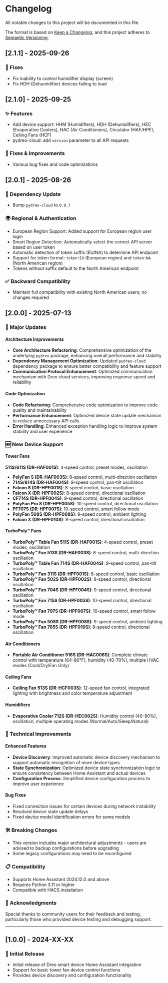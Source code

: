 # Changelog

All notable changes to this project will be documented in this file.

The format is based on [Keep a Changelog](https://keepachangelog.com/en/1.0.0/),
and this project adheres to [Semantic Versioning](https://semver.org/spec/v2.0.0.html).

## [2.1.1] - 2025-09-26

### 🔧 Fixes
- Fix inability to control humidifier display (screen)
- Fix HDH (Dehumidifier) devices failing to load

## [2.1.0] - 2025-09-25

### ✨ Features
- Add device support: HHM (Humidifiers), HDH (Dehumidifiers), HEC (Evaporative Coolers), HAC (Air Conditioners), Circulator (HAF/HPF), Ceiling Fans (HCF)
- pydreo-cloud: add `version` parameter to all API requests

### 🔧 Fixes & Improvements
- Various bug fixes and code optimizations

## [2.0.1] - 2025-08-26

### 🔄 Dependency Update
- Bump `pydreo-cloud` to `0.0.7`

### 🌍 Regional & Authentication
- European Region Support: Added support for European region user login
- Smart Region Detection: Automatically select the correct API server based on user token
- Automatic detection of token suffix (EU/NA) to determine API endpoint
- Support for token format: `token:EU` (European region) and `token:NA` (North American region)
- Tokens without suffix default to the North American endpoint

### ✅ Backward Compatibility
- Maintain full compatibility with existing North American users; no changes required

## [2.0.0] - 2025-07-13

### 🚀 Major Updates

#### Architecture Improvements
- **Core Architecture Refactoring**: Comprehensive optimization of the underlying `pydreo` package, enhancing overall performance and stability
- **Dependency Management Optimization**: Updated `pydreo-cloud` dependency package to ensure better compatibility and feature support
- **Communication Protocol Enhancement**: Optimized communication mechanism with Dreo cloud services, improving response speed and reliability

#### Code Optimization
- **Code Refactoring**: Comprehensive code optimization to improve code quality and maintainability
- **Performance Enhancement**: Optimized device state update mechanism to reduce unnecessary API calls
- **Error Handling**: Enhanced exception handling logic to improve system stability and user experience

### 🆕 New Device Support

#### Tower Fans
 **511S/611S (DR-HAF001S)**: 4-speed control, preset modes, oscillation
- **PolyFan S (DR-HAF003S)**: 8-speed control, multi-direction oscillation
- **714S/814S (DR-HAF004S)**: 9-speed control, pan-tilt oscillation
- **Falcon S (DR-HPF001S)**: 8-speed control, basic oscillation
- **Falcon X (DR-HPF002S)**: 8-speed control, directional oscillation
- **CF714S (DR-HPF004S)**: 9-speed control, directional oscillation
- **PolyFan Pro S (DR-HPF005S)**: 10-speed control, directional oscillation
- **PF707S (DR-HPF007S)**: 10-speed control, smart follow mode
- **PolyFan 508S (DR-HPF008S)**: 9-speed control, ambient lighting
- **Falcon X (DR-HPF010S)**: 8-speed control, directional oscillation

#### TurboPoly™ Fans
- **TurboPoly™ Table Fan 511S (DR-HAF001S)**: 4-speed control, preset modes, oscillation
- **TurboPoly™ Fan 513S (DR-HAF003S)**: 8-speed control, multi-direction oscillation
- **TurboPoly™ Table Fan 714S (DR-HAF004S)**: 9-speed control, pan-tilt oscillation
- **TurboPoly™ Fan 311S (DR-HPF001S)**: 8-speed control, basic oscillation
- **TurboPoly™ Fan 502S (DR-HPF002S)**: 8-speed control, directional oscillation
- **TurboPoly™ Fan 704S (DR-HPF004S)**: 9-speed control, directional oscillation
- **TurboPoly™ Fan 715S (DR-HPF005S)**: 10-speed control, directional oscillation
- **TurboPoly™ Fan 707S (DR-HPF007S)**: 10-speed control, smart follow mode
- **TurboPoly™ Fan 508S (DR-HPF008S)**: 9-speed control, ambient lighting
- **TurboPoly™ Fan 765S (DR-HPF010S)**: 8-speed control, directional oscillation

#### Air Conditioners
- **Portable Air Conditioner 516S (DR-HAC006S)**: Complete climate control with temperature (64-86°F), humidity (40-70%), multiple HVAC modes (Cool/Dry/Fan Only)

#### Ceiling Fans
- **Ceiling Fan 513S (DR-HCF003S)**: 12-speed fan control, integrated lighting with brightness and color temperature adjustment

#### Humidifiers
- **Evaporative Cooler 712S (DR-HEC002S)**: Humidity control (40-90%), oscillation, multiple operating modes (Normal/Auto/Sleep/Natural)

### 🔧 Technical Improvements

#### Enhanced Features
- **Device Discovery**: Improved automatic device discovery mechanism to support automatic recognition of more device types
- **State Synchronization**: Optimized device state synchronization logic to ensure consistency between Home Assistant and actual devices
- **Configuration Process**: Simplified device configuration process to improve user experience

#### Bug Fixes
- Fixed connection issues for certain devices during network instability
- Resolved device state update delays
- Fixed device model identification errors for some models

### 🛠️ Breaking Changes
- This version includes major architectural adjustments - users are advised to backup configurations before upgrading
- Some legacy configurations may need to be reconfigured

### 📋 Compatibility
- Supports Home Assistant 2024.12.0 and above
- Requires Python 3.11 or higher
- Compatible with HACS installation

### 🙏 Acknowledgments
Special thanks to community users for their feedback and testing, particularly those who provided device testing and debugging support.

---

## [1.0.0] - 2024-XX-XX

### 🚀 Initial Release
- Initial release of Dreo smart device Home Assistant integration
- Support for basic tower fan device control functions
- Provides device discovery and configuration functionality 